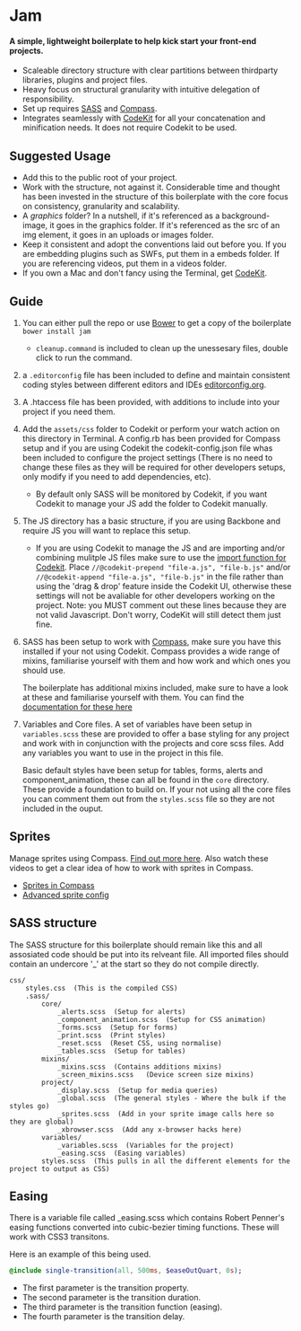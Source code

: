 # Jam
 
#### A simple, lightweight boilerplate to help kick start your front-end projects.
 
* Scaleable directory structure with clear partitions between thirdparty libraries, plugins and project files.
* Heavy focus on structural granularity with intuitive delegation of responsibility.
* Set up requires [SASS](http://sass-lang.com/) and [Compass](http://compass-style.org/).
* Integrates seamlessly with [CodeKit](http://incident57.com/codekit/) for all your concatenation and minification needs. It does not require Codekit to be used.
 
## Suggested Usage
 
* Add this to the public root of your project.
* Work with the structure, not against it. Considerable time and thought has been invested in the structure of this boilerplate with the core focus on consistency, granularity and scalability.
* A *graphics* folder? In a nutshell, if it's referenced as a background-image, it goes in the graphics folder. If it's referenced as the src of an img element, it goes in an uploads or images folder.
* Keep it consistent and adopt the conventions laid out before you. If you are embedding plugins such as SWFs, put them in a embeds folder. If you are referencing videos, put them in a videos folder.
* If you own a Mac and don't fancy using the Terminal, get [CodeKit](http://incident57.com/codekit/).

## Guide

1. You can either pull the repo or use [Bower](http://bower.io/) to get a copy of the boilerplate ``bower install jam``
	* ``cleanup.command`` is included to clean up the unessesary files, double click to run the command.
2. a ``.editorconfig`` file has been included to define and maintain consistent coding styles between different editors and IDEs [editorconfig.org](http://editorconfig.org).
3. A .htaccess file has been provided, with additions to include into your project if you need them.
4. Add the ``assets/css`` folder to Codekit or perform your watch action on this directory in Terminal. A config.rb has been provided for Compass setup and if you are using Codekit the codekit-config.json file whas been included to configure the project settings (There is no need to change these files as they will be required for other developers setups, only modify if you need to add dependencies, etc).
	* By default only SASS will be monitored by Codekit, if you want Codekit to manage your JS add the folder to Codekit manually.
5. The JS directory has a basic structure, if you are using Backbone and require JS you will want to replace this setup.
	* If you are using Codekit to manage the JS and are importing and/or combining mulitple JS files make sure to use the [import function for Codekit](http://incident57.com/codekit/help.php#help-imports). Place ``//@codekit-prepend "file-a.js", "file-b.js"`` and/or ``//@codekit-append "file-a.js", "file-b.js"`` in the file rather than using the 'drag & drop' feature inside the Codekit UI, otherwise these settings will not be avaliable for other developers working on the project. Note: you MUST comment out these lines because they are not valid Javascript. Don't worry, CodeKit will still detect them just fine.
6. SASS has been setup to work with [Compass](http://compass-style.org/), make sure you have this installed if your not using Codekit. Compass provides a wide range of mixins, familiarise yourself with them and how work and which ones you should use.
	
	The boilerplate has additional mixins included, make sure to have a look at these and familiarise yourself with them. You can find the [documentation for these here](mixin.md)
7. Variables and Core files. A set of variables have been setup in ``variables.scss`` these are provided to offer a base styling for any project and work with in conjunction with the projects and core scss files. Add any variables you want to use in the project in this file.

	Basic default styles have been setup for tables, forms, alerts and component_animation, these can all be found in the ``core`` directory. These provide a foundation to build on.
	If your not using all the core files you can comment them out from the ``styles.scss`` file so they are not included in the ouput.
	
## Sprites
Manage sprites using Compass. [Find out more here](http://compass-style.org/help/tutorials/spriting/).
Also watch these videos to get a clear idea of how to work with sprites in Compass.

* [Sprites in Compass](http://www.youtube.com/watch?v=Tl6bceyTjFw)
* [Advanced sprite config](http://www.youtube.com/watch?v=8ZHZPxIjiS8)

	
## SASS structure
The SASS structure for this boilerplate should remain like this and all assosiated code should be put into its relveant file.
All imported files should contain an undercore '_' at the start so they do not compile directly.

```
css/
	styles.css  (This is the compiled CSS)
	.sass/
		core/
			_alerts.scss  (Setup for alerts)
			_component_animation.scss  (Setup for CSS animation)
			_forms.scss  (Setup for forms)
			_print.scss  (Print styles)
			_reset.scss  (Reset CSS, using normalise)
			_tables.scss  (Setup for tables)
		mixins/
			_mixins.scss  (Contains additions mixins)
			_screen_mixins.scss   (Device screen size mixins)
		project/
			_display.scss  (Setup for media queries)
			_global.scss  (The general styles - Where the bulk if the styles go)
			_sprites.scss  (Add in your sprite image calls here so they are global)
			_xbrowser.scss  (Add any x-browser hacks here)
		variables/
			_variables.scss  (Variables for the project)
			_easing.scss  (Easing variables)
		styles.scss  (This pulls in all the different elements for the project to output as CSS)
```


## Easing
There is a variable file called _easing.scss which contains Robert Penner's easing functions converted into cubic-bezier timing functions. These will work with CSS3 transitons.

Here is an example of this being used.

```sass
@include single-transition(all, 500ms, $easeOutQuart, 0s);
```

* The first parameter is the transition property.
* The second parameter is the transition duration.
* The third parameter is the transition function (easing).
* The fourth parameter is the transition delay.
